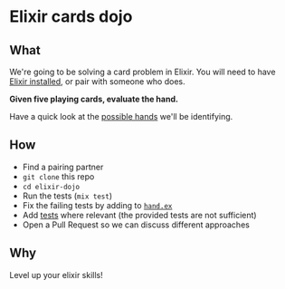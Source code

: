 # Elixir cards dojo

## What

We're going to be solving a card problem in Elixir.
You will need to have [Elixir installed](https://github.com/dwyl/learn-elixir#how),
or pair with someone who does.

**Given five playing cards, evaluate the hand.**

Have a quick look at the [possible hands](cards-hands.md) we'll be identifying.

## How

* Find a pairing partner
* `git clone` this repo
* `cd elixir-dojo`
* Run the tests (`mix test`)
* Fix the failing tests by adding to [`hand.ex`](/lib/dojo/hand.ex)
* Add [tests](/test/dojo) where relevant (the provided tests are not sufficient)
* Open a Pull Request so we can discuss different approaches

## Why

Level up your elixir skills!
